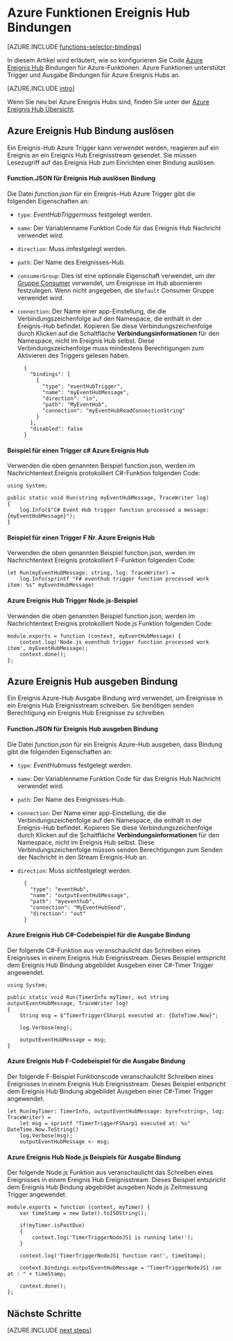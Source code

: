 <properties
    pageTitle="Azure Funktionen Ereignis Hub Bindungen | Microsoft Azure"
    description="Verstehen Sie, wie Azure Ereignis Hub Bindungen in Azure-Funktionen verwenden."
    services="functions"
    documentationCenter="na"
    authors="wesmc7777"
    manager="erikre"
    editor=""
    tags=""
    keywords="Azure-Funktionen, Funktionen Verarbeitung von Ereignissen, dynamische berechnen, ohne Server Architektur"/>

<tags
    ms.service="functions"
    ms.devlang="multiple"
    ms.topic="reference"
    ms.tgt_pltfrm="multiple"
    ms.workload="na"
    ms.date="10/17/2016"
    ms.author="wesmc"/>

# <a name="azure-functions-event-hub-bindings"></a>Azure Funktionen Ereignis Hub Bindungen

[AZURE.INCLUDE [functions-selector-bindings](../../includes/functions-selector-bindings.md)]

In diesem Artikel wird erläutert, wie so konfigurieren Sie Code [Azure Ereignis Hub](../event-hubs/event-hubs-overview.md) Bindungen für Azure-Funktionen. Azure Funktionen unterstützt Trigger und Ausgabe Bindungen für Azure Ereignis Hubs an.

[AZURE.INCLUDE [intro](../../includes/functions-bindings-intro.md)] 

Wenn Sie neu bei Azure Ereignis Hubs sind, finden Sie unter der [Azure Ereignis Hub Übersicht](../event-hubs/event-hubs-overview.md).

## <a name="azure-event-hub-trigger-binding"></a>Azure Ereignis Hub Bindung auslösen

Ein Ereignis-Hub Azure Trigger kann verwendet werden, reagieren auf ein Ereignis an ein Ereignis Hub Ereignisstream gesendet. Sie müssen Lesezugriff auf das Ereignis Hub zum Einrichten einer Bindung auslösen.

#### <a name="functionjson-for-event-hub-trigger-binding"></a>Function.JSON für Ereignis Hub auslösen Bindung

Die Datei *function.json* für ein Ereignis-Hub Azure Trigger gibt die folgenden Eigenschaften an:

- `type`: *EventHubTrigger*muss festgelegt werden.
- `name`: Der Variablenname Funktion Code für das Ereignis Hub Nachricht verwendet wird. 
- `direction`: Muss *im*festgelegt werden. 
- `path`: Der Name des Ereignisses-Hub.
- `consumerGroup`: Dies ist eine optionale Eigenschaft verwendet, um der [Gruppe Consumer](../event-hubs-overview.md#consumer-groups) verwendet, um Ereignisse im Hub abonnieren festzulegen. Wenn nicht angegeben, die `$Default` Consumer Gruppe verwendet wird. 
- `connection`: Der Name einer app-Einstellung, die die Verbindungszeichenfolge auf den Namespace, die enthält in der Ereignis-Hub befindet. Kopieren Sie diese Verbindungszeichenfolge durch Klicken auf die Schaltfläche **Verbindungsinformationen** für den Namespace, nicht im Ereignis Hub selbst.  Diese Verbindungszeichenfolge muss mindestens Berechtigungen zum Aktivieren des Triggers gelesen haben.

        {
          "bindings": [
            {
              "type": "eventHubTrigger",
              "name": "myEventHubMessage",
              "direction": "in",
              "path": "MyEventHub",
              "connection": "myEventHubReadConnectionString"
            }
          ],
          "disabled": false
        }

#### <a name="azure-event-hub-trigger-c-example"></a>Beispiel für einen Trigger c# Azure Ereignis Hub
 
Verwenden die oben genannten Beispiel function.json, werden im Nachrichtentext Ereignis protokolliert C#-Funktion folgenden Code:
 
    using System;
    
    public static void Run(string myEventHubMessage, TraceWriter log)
    {
        log.Info($"C# Event Hub trigger function processed a message: {myEventHubMessage}");
    }

#### <a name="azure-event-hub-trigger-f-example"></a>Beispiel für einen Trigger F Nr. Azure Ereignis Hub

Verwenden die oben genannten Beispiel function.json, werden im Nachrichtentext Ereignis protokolliert F-Funktion folgenden Code:

    let Run(myEventHubMessage: string, log: TraceWriter) =
        log.Info(sprintf "F# eventhub trigger function processed work item: %s" myEventHubMessage)

#### <a name="azure-event-hub-trigger-nodejs-example"></a>Azure Ereignis Hub Trigger Node.js-Beispiel
 
Verwenden die oben genannten Beispiel function.json, werden im Nachrichtentext Ereignis protokolliert Node.js Funktion folgenden Code:
 
    module.exports = function (context, myEventHubMessage) {
        context.log('Node.js eventhub trigger function processed work item', myEventHubMessage);    
        context.done();
    };


## <a name="azure-event-hub-output-binding"></a>Azure Ereignis Hub ausgeben Bindung

Ein Ereignis Azure-Hub Ausgabe Bindung wird verwendet, um Ereignisse in ein Ereignis Hub Ereignisstream schreiben. Sie benötigen senden Berechtigung ein Ereignis Hub Ereignisse zu schreiben. 

#### <a name="functionjson-for-event-hub-output-binding"></a>Function.JSON für Ereignis Hub ausgeben Bindung

Die Datei *function.json* für ein Ereignis Azure-Hub ausgeben, dass Bindung gibt die folgenden Eigenschaften an:

- `type`: *EventHub*muss festgelegt werden.
- `name`: Der Variablenname Funktion Code für das Ereignis Hub Nachricht verwendet wird. 
- `path`: Der Name des Ereignisses-Hub.
- `connection`: Der Name einer app-Einstellung, die die Verbindungszeichenfolge auf den Namespace, die enthält in der Ereignis-Hub befindet. Kopieren Sie diese Verbindungszeichenfolge durch Klicken auf die Schaltfläche **Verbindungsinformationen** für den Namespace, nicht im Ereignis Hub selbst.  Diese Verbindungszeichenfolge müssen senden Berechtigungen zum Senden der Nachricht in den Stream Ereignis-Hub an.
- `direction`: Muss *sich*festgelegt werden. 

        {
          "type": "eventHub",
          "name": "outputEventHubMessage",
          "path": "myeventhub",
          "connection": "MyEventHubSend",
          "direction": "out"
        }


#### <a name="azure-event-hub-c-code-example-for-output-binding"></a>Azure Ereignis Hub C#-Codebeispiel für die Ausgabe Bindung
 
Der folgende C#-Funktion aus veranschaulicht das Schreiben eines Ereignisses in einem Ereignis Hub Ereignisstream. Dieses Beispiel entspricht dem Ereignis Hub Bindung abgebildet Ausgeben einer C#-Timer Trigger angewendet.  
 
    using System;
    
    public static void Run(TimerInfo myTimer, out string outputEventHubMessage, TraceWriter log)
    {
        String msg = $"TimerTriggerCSharp1 executed at: {DateTime.Now}";
    
        log.Verbose(msg);   
        
        outputEventHubMessage = msg;
    }

#### <a name="azure-event-hub-f-code-example-for-output-binding"></a>Azure Ereignis Hub F-Codebeispiel für die Ausgabe Bindung

Der folgende F-Beispiel Funktionscode veranschaulicht Schreiben eines Ereignisses in einem Ereignis Hub Ereignisstream. Dieses Beispiel entspricht dem Ereignis Hub Bindung abgebildet Ausgeben einer C#-Timer Trigger angewendet.

    let Run(myTimer: TimerInfo, outputEventHubMessage: byref<string>, log: TraceWriter) =
        let msg = sprintf "TimerTriggerFSharp1 executed at: %s" DateTime.Now.ToString()
        log.Verbose(msg);
        outputEventHubMessage <- msg;

#### <a name="azure-event-hub-nodejs-code-example-for-output-binding"></a>Azure Ereignis Hub Node.js Beispiels für Ausgabe Bindung
 
Der folgende Node.js Funktion aus veranschaulicht das Schreiben eines Ereignisses in einem Ereignis Hub Ereignisstream. Dieses Beispiel entspricht dem Ereignis Hub Bindung abgebildet ausgeben Node.js Zeitmessung Trigger angewendet.  
 
    module.exports = function (context, myTimer) {
        var timeStamp = new Date().toISOString();
        
        if(myTimer.isPastDue)
        {
            context.log('TimerTriggerNodeJS1 is running late!');
        }

        context.log('TimerTriggerNodeJS1 function ran!', timeStamp);   
        
        context.bindings.outputEventHubMessage = "TimerTriggerNodeJS1 ran at : " + timeStamp;
    
        context.done();
    };

## <a name="next-steps"></a>Nächste Schritte

[AZURE.INCLUDE [next steps](../../includes/functions-bindings-next-steps.md)]
